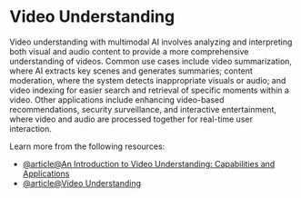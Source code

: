 # Video Understanding

Video understanding with multimodal AI involves analyzing and interpreting both visual and audio content to provide a more comprehensive understanding of videos. Common use cases include video summarization, where AI extracts key scenes and generates summaries; content moderation, where the system detects inappropriate visuals or audio; and video indexing for easier search and retrieval of specific moments within a video. Other applications include enhancing video-based recommendations, security surveillance, and interactive entertainment, where video and audio are processed together for real-time user interaction.

Learn more from the following resources:

- [@article@An Introduction to Video Understanding: Capabilities and Applications](https://blog.fastforwardlabs.com/2021/12/14/an-introduction-to-video-understanding-capabilities-and-applications.html)
- [@article@Video Understanding](https://paperswithcode.com/task/video-understanding)